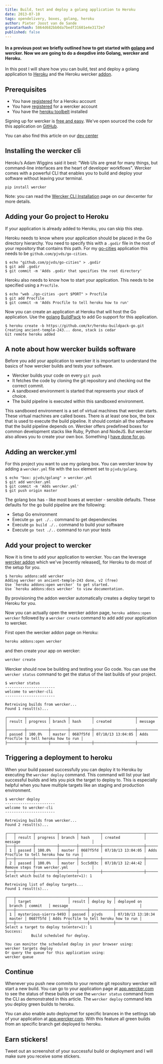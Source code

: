 ```yaml
---
title: Build, test and deploy a golang application to Heroku
date: 2013-07-10
tags: opendelivery, boxes, golang, heroku
author: Pieter Joost van de Sande
gravatarhash: 5864d682bb0da7bedf31601e4e3172e7
published: false
---
```


<h4 class="subheader">
In a previous post we briefly outlined how to get started with <a href="">golang</a> and wercker. Now we are going to do a deepdive into Golang, wercker and Heroku.
</h4>

In this post I will share how you can build, test and deploy a golang application to [Heroku](http://heroku.com) and the Heroku wercker [addon](https://addons.heroku.com/wercker).

## Prerequisites

* You have [registered](https://id.heroku.com/signup) for a Heroku account
* You have [registered](https://app.wercker.com/users/new/) for a wercker account
* You have the [heroku toolbelt](https://toolbelt.heroku.com/) installed

Signing up for wercker is [free and easy](https://app.wercker.com/users/new/). We've open sourced the code for this application on [GitHub](https://github.com/mies/go-http-sample).

You can also find this article on our [dev center](http://devcenter.wercker.com/articles/languages/golang/deploying-go-apps-to-heroku.html)

## Installing the wercker cli

Heroku’s Adam Wiggins said it best: "Web UIs are great for many things, but command-line interfaces are the heart of developer workflows". Wercker comes with a powerful CLI that enables you to build and deploy your software without leaving your terminal.

    pip install wercker

Note: you can read the [Wercker CLI Installation](http://devcenter.wercker.com/articles/cli/installation.html) page on our devcenter for more details.

## Adding your Go project to Heroku

If your application is already added to Heroku, you can skip this step.

Heroku needs to know where your application should be placed in the Go directory hierarchy. You need to specify this with a `.godir` file in the root of your repository that contains this path. For my [go-cities](https://github.com/pjvds/go-cities) application this needs to be `github.com/pjvds/go-cities`.

    $ echo "github.com/pjvds/go-cities" > .godir
    $ git add .godir
    $ git commit -m 'Adds .godir that specifies the root directory'

Heroku also needs to know how to start your application. This needs to be specified using a `Procfile`.

    $ echo "web ./go-cities -port $PORT" > Procfile
    $ git add Procfile
    $ git commit -m 'Adds Procfile to tell heroku how to run'

Now you can create an application at Heroku that will host the Go application. Use the [golang](http://mmcgrana.github.io/2012/09/getting-started-with-go-on-heroku.html) [BuildPack](https://github.com/kr/heroku-buildpack-go) to add Go support for this application.

    $ heroku create -b https://github.com/kr/heroku-buildpack-go.git
    Creating ancient-temple-243... done, stack is cedar
    Git remote heroku added

## A note about how wercker builds software

Before you add your application to wercker it is important to understand the basics of how wercker builds and tests your software.

* Wercker builds your code on every `git push`
* It fetches the code by cloning the git repository and checking out the correct commit.
* A sandboxed environment is started that represents your stack of choice.
* The build pipeline is executed within this sandboxed environment.

This sandboxed environment is a set of virtual machines that wercker starts. These virtual machines are called boxes. There is at least one box, the box that is used to execute the build pipeline. It should contain all the software that the build pipeline depends on. Wercker offers predefined boxes for common development stacks like Ruby, Python and NodeJS. But wercker also allows you to create your own box. Something I [have done for go](https://github.com/pjvds/box-golang).

## Adding an wercker.yml

For this project you want to use my golang box. You can wercker know by adding a `wercker.yml` file with the `box` element set to `pjvds/golang`.

    $ echo "box: pjvds/golang" > wercker.yml
    $ git add wercker.yml
    $ git commit -m 'Adds wercker.yml'
    $ git push origin master

The golang box has - like most boxes at wercker - sensible defaults. These defaults for the go build pipeline are the following:

* Setup Go environment
* Execute `go get ./..` command to get dependencies
* Execute `go build ./..` command to build your software
* Execute `go test ./..` command to run your tests

## Add your project to wercker

Now it is time to add your application to wercker. You can the leverage [wercker addon](https://addons.heroku.com/wercker) which we've [recently released], for Heroku to do most of the setup for you.

    $ heroku addons:add wercker
    Adding wercker on ancient-temple-243 done, v2 (free)
    Use `heroku addons:open wercker` to get started.
    Use `heroku addons:docs wercker` to view documentation.

By provisioning the addon wercker automatically creates a deploy target to Heroku for you.

Now you can actually open the wercker addon page, `heroku addons:open wercker` followed by a `wercker create` command to add add your application to wercker.

First open the wercker addon page on Heroku:

``` bash
heroku addons:open wercker
```

and then create your app on wercker:

``` bash
wercker create
```

Wercker should now be building and testing your Go code. You can use the `wercker status` command to get the status of the last builds of your project.

    $ wercker status
    -----------------------
    welcome to wercker-cli
    -----------------------

    Retreiving builds from wercker...
    Found 1 result(s)...

    ┌────────┬──────────┬────────┬──────────┬───────────────────┬─────────────────────────────────────────┐
    │ result │ progress │ branch │ hash     │ created           │ message                                 │
    ├────────┼──────────┼────────┼──────────┼───────────────────┼─────────────────────────────────────────┤
    │ passed │ 100.0%   │ master │ 0687f5fd │ 07/10/13 13:04:05 │ Adds Procfile to tell heroku how to run │
    ├────────┼──────────┼────────┼──────────┼───────────────────┼─────────────────────────────────────────┤

## Triggering a deployment to heroku

When your build passed successfully you can deploy it to Heroku by executing the `wercker deploy` command. This command will list your last successful builds and lets you pick the target to deploy to. This is especially helpful when you have multiple targets like an staging and production environment.

    $ wercker deploy
    -----------------------
    welcome to wercker-cli
    -----------------------

    Retreiving builds from wercker...
    Found 2 result(s)...

    ┌───┬────────┬──────────┬────────┬──────────┬───────────────────┬─────────────────────────────────────────┐
    │   │ result │ progress │ branch │ hash     │ created           │ message                                 │
    ├───┼────────┼──────────┼────────┼──────────┼───────────────────┼─────────────────────────────────────────┤
    │ 1 │ passed │ 100.0%   │ master │ 0687f5fd │ 07/10/13 13:04:05 │ Adds Procfile to tell heroku how to run │
    ├───┼────────┼──────────┼────────┼──────────┼───────────────────┼─────────────────────────────────────────┤
    │ 2 │ passed │ 100.0%   │ master │ 5cc5d03c │ 07/10/13 12:44:42 │ Remove steps from wercker.yml           │
    ├───┼────────┼──────────┼────────┼──────────┼───────────────────┼─────────────────────────────────────────┤
    Select which build to deploy(enter=1): 1

    Retreiving list of deploy targets...
    Found 1 result(s)...

    ┌───┬────────────────────────┬────────┬───────────┬───────────────────┬────────┬──────────┬─────────────────────────────────────────┐
    │   │ target                 │ result │ deploy by │ deployed on       │ branch │ commit   │ message                                 │
    ├───┼────────────────────────┼────────┼───────────┼───────────────────┼────────┼──────────┼─────────────────────────────────────────┤
    │ 1 │ mysterious-sierra-9493 │ passed │ pjvds     │ 07/10/13 13:10:34 │ master │ 0687f5fd │ Adds Procfile to tell heroku how to run │
    ├───┼────────────────────────┼────────┼───────────┼───────────────────┼────────┼──────────┼─────────────────────────────────────────┤
    Select a target to deploy to(enter=1): 1
    Success:
                Build scheduled for deploy.

    You can monitor the scheduled deploy in your browser using:
    wercker targets deploy
    Or query the queue for this application using:
    wercker queue

## Continue

Whenever you push new commits to your remote git repository wercker will start a new build. You can go to your application page at [app.wercker.com](https://app.wercker.com) to see the status of these builds or use the `wercker status` command from the CLI as demonstrated in this article. The `wercker deploy` command lets you deploy green builds to heroku.

You can also enable auto deploymet for specific brances in the settings tab of your application at [app.wercker.com](https://app.wercker.com). With this feature all green builds from an specific branch get deployed to heroku.

## Earn stickers!

Tweet out an screenshot of your successful build or deployment and I will make sure you receive some stickers.
